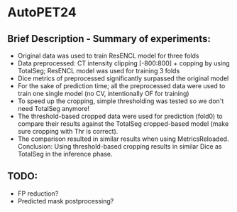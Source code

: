 # AutoPET24


## Brief Description - Summary of experiments:

- Original data was used to train ResENCL model for three folds
- Data preprocessed: CT intensity clipping [-800:800] + copping by using TotalSeg; ResENCL model was used for training 3 folds
- Dice metrics of preprocessed significantly surpassed the original model
- For the sake of prediction time; all the preprocessed data were used to train one single model (no CV, intentionally OF for training)
- To speed up the cropping, simple thresholding was tested so we don't need TotalSeg anymore!
- The threshold-based cropped data were used for prediction (fold0) to compare their results against the TotalSeg cropped-based model (make sure cropping with Thr is correct).
- The comparison resulted in similar results when using MetricsReloaded. Conclusion: Using threshold-based cropping results in similar Dice as TotalSeg in the inference phase.

## TODO:
- FP reduction?
- Predicted mask postprocessing?


 
